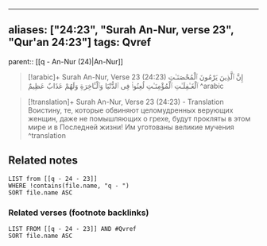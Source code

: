 
---
aliases: ["24:23", "Surah An-Nur, verse 23", "Qur'an 24:23"]
tags: Qvref
---

parent:: [[q - An-Nur (24)|An-Nur]]

> [!arabic]+ Surah An-Nur, Verse 23 (24:23)
> <span class="quran-arabic">إِنَّ ٱلَّذِينَ يَرْمُونَ ٱلْمُحْصَنَـٰتِ ٱلْغَـٰفِلَـٰتِ ٱلْمُؤْمِنَـٰتِ لُعِنُوا۟ فِى ٱلدُّنْيَا وَٱلْـَٔاخِرَةِ وَلَهُمْ عَذَابٌ عَظِيمٌ</span>
^arabic

> [!translation]+ Surah An-Nur, Verse 23 (24:23) - Translation
> Воистину, те, которые обвиняют целомудренных верующих женщин, даже не помышляющих о грехе, будут прокляты в этом мире и в Последней жизни! Им уготованы великие мучения
^translation



## Related notes
```dataview
LIST from [[q - 24 - 23]]
WHERE !contains(file.name, "q - ")
SORT file.name ASC
```

### Related verses (footnote backlinks)
```dataview
LIST FROM [[q - 24 - 23]] AND #Qvref
SORT file.name ASC
```

